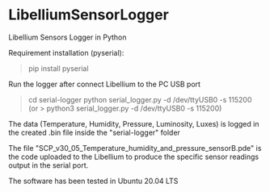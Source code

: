 # LibelliumSensorLogger
Libellium Sensors Logger in Python

Requirement installation (pyserial):
> pip install pyserial

Run the logger after connect Libellium to the PC USB port
> cd serial-logger
> python serial_logger.py -d /dev/ttyUSB0 -s 115200
(or > python3 serial_logger.py -d /dev/ttyUSB0 -s 115200)

The data (Temperature, Humidity, Pressure, Luminosity, Luxes) is logged in the created .bin file inside the "serial-logger" folder

The file "SCP_v30_05_Temperature_humidity_and_pressure_sensorB.pde" is the code uploaded to the Libellium to produce the specific sensor readings output in the serial port.

The software has been tested in Ubuntu 20.04 LTS


